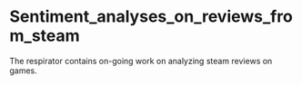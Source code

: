 # Sentiment_analyses_on_reviews_from_steam
The respirator contains on-going work on analyzing steam reviews on games.
